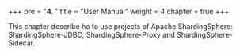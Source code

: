 +++
pre = "<b>4. </b>"
title = "User Manual"
weight = 4
chapter = true
+++

This chapter describe ho to use projects of Apache ShardingSphere: ShardingSphere-JDBC, ShardingSphere-Proxy and ShardingSphere-Sidecar.
